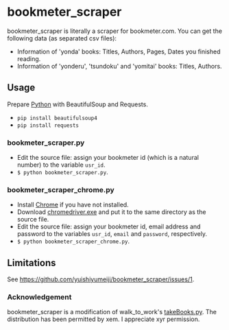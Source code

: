 # bookmeter_scraper
bookmeter_scraper is literally a scraper for bookmeter.com. You can get the following data (as separated csv files):
+ Information of 'yonda' books: Titles, Authors, Pages, Dates you finished reading.
+ Information of 'yonderu', 'tsundoku' and 'yomitai' books: Titles, Authors.
## Usage
Prepare [Python](https://www.python.org/) with BeautifulSoup and Requests.
+ `pip install beautifulsoup4`
+ `pip install requests`

### bookmeter_scraper.py
+ Edit the source file: assign your bookmeter id (which is a natural number) to the variable `usr_id`.
+ `$ python bookmeter_scraper.py`.
### bookmeter_scraper_chrome.py
+ Install [Chrome](https://www.google.com/intl/ja/chrome/) if you have not installed.
+ Download [chromedriver.exe](http://chromedriver.chromium.org/downloads) and put it to the same directory as the source file.
+ Edit the source file: assign your bookmeter id, email address and password to the variables `usr_id`, `email` and `password`, respectively.
+ `$ python bookmeter_scraper_chrome.py`.
## Limitations
See https://github.com/yuishiyumeiji/bookmeter_scraper/issues/1.

### Acknowledgement
bookmeter_scraper is a modification of walk_to_work's [takeBooks.py](https://qiita.com/walk_to_work/items/6b0f3c6de25921a11d7b). The distribution has been permitted by xem. I appreciate xyr permission.
